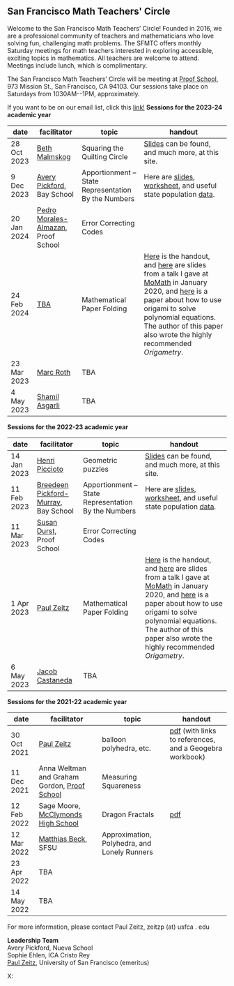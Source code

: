 <h2> San Francisco Math Teachers' Circle</h2>

Welcome to the San Francisco Math Teachers’ Circle! Founded in 2016, we are a professional community of teachers and mathematicians who love solving fun, challenging math problems. The SFMTC offers monthly Saturday meetings for math teachers interested in exploring accessible, exciting topics in mathematics. All teachers are welcome to attend. Meetings include lunch, which is complimentary.



The San Francisco Math Teachers’ Circle will be meeting  at 
[Proof School](https://www.proofschool.org), 973 Mission St., San Francisco, CA 94103.  Our sessions take place on Saturdays from 1030AM--1PM, approximately.  

If you want to be on our email list, click this [link!](https://forms.gle/WGY7w2zM1MkxGVyaA)
**Sessions for the 2023-24 academic year**

| date  | facilitator   | topic   | handout  |   
|---|---|---|---|
| 28 Oct 2023|[Beth Malmskog](https://www.mathed.page)|Squaring the Quilting Circle |[Slides](https://www.mathed.page/talks.html) can be found, and much more, at this site.|
|9 Dec 2023| [Avery Pickford](https://www.bayschoolsf.org/about-the-bay-school/meet-the-bay-staffulty), Bay School|Apportionment – State Representation By the Numbers|Here are [slides](https://docs.google.com/presentation/d/14a4skZFLkpMZbV3x1LWvg9OoKAOTyuDPJVQeEyNxcRA/edit#slide=id.p), [worksheet](https://docs.google.com/document/d/1NbWT6QM0tF2zN9ZJ5Cg5ocSMq1CJT5XvywZTf0N-QV0/edit), and useful state population [data](https://docs.google.com/spreadsheets/d/1Rp0YbvlCLAmFYuWIHIiX4kLbV71MYjUYIAvc71PF1Lk/edit#gid=0).|
| 20 Jan 2024|[Pedro Morales-Almazan](https://susandurst.weebly.com), Proof School| Error Correcting Codes||
|24 Feb 2024| [TBA](https://www.usfca.edu/faculty/paul-zeitz)|Mathematical Paper Folding|[Here](/sfmtc-stuff/SFMTC230401-folding.pdf) is the handout, and [here](/sfmtc-stuff/paper-foldingMoMath200113.pdf) are slides from a talk I gave at [MoMath](https://momath.org) in January 2020, and [here](/sfmtc-stuff/cubic.pdf) is a paper about how to use origami to solve polynomial equations.  The author of this paper also wrote the highly recommended *Origametry*.|
|23 Mar 2023| [Marc Roth](https://www.beammath.org/staff)|TBA||
|4 May 2023| [Shamil Asgarli](https://www.beammath.org/staff)|TBA||

**Sessions for the 2022-23 academic year**

| date  | facilitator   | topic   | handout  |   
|---|---|---|---|
| 14 Jan 2023|[Henri Piccioto](https://www.mathed.page)|Geometric puzzles |[Slides](https://www.mathed.page/talks.html) can be found, and much more, at this site.|
|11 Feb 2023| [Breedeen Pickford-Murray](https://www.bayschoolsf.org/about-the-bay-school/meet-the-bay-staffulty), Bay School|Apportionment – State Representation By the Numbers|Here are [slides](https://docs.google.com/presentation/d/14a4skZFLkpMZbV3x1LWvg9OoKAOTyuDPJVQeEyNxcRA/edit#slide=id.p), [worksheet](https://docs.google.com/document/d/1NbWT6QM0tF2zN9ZJ5Cg5ocSMq1CJT5XvywZTf0N-QV0/edit), and useful state population [data](https://docs.google.com/spreadsheets/d/1Rp0YbvlCLAmFYuWIHIiX4kLbV71MYjUYIAvc71PF1Lk/edit#gid=0).|
| 11 Mar 2023|[Susan Durst](https://susandurst.weebly.com), Proof School| Error Correcting Codes||
|1 Apr 2023| [Paul Zeitz](https://www.usfca.edu/faculty/paul-zeitz)|Mathematical Paper Folding|[Here](/sfmtc-stuff/SFMTC230401-folding.pdf) is the handout, and [here](/sfmtc-stuff/paper-foldingMoMath200113.pdf) are slides from a talk I gave at [MoMath](https://momath.org) in January 2020, and [here](/sfmtc-stuff/cubic.pdf) is a paper about how to use origami to solve polynomial equations.  The author of this paper also wrote the highly recommended *Origametry*.|
|6 May 2023| [Jacob Castaneda](https://www.beammath.org/staff)|TBA||

**Sessions for the 2021-22 academic year**

| date  | facilitator   | topic   | handout  |   
|---|---|---|---|
|30 Oct 2021   | [Paul Zeitz](https://www.usfca.edu/faculty/paul-zeitz)   | balloon polyhedra, etc.    | [pdf](/sfmtc-stuff/SFMTC211030.pdf) (with links to references, and a Geogebra workbook)|   
| 11 Dec 2021   | Anna Weltman and Graham Gordon, [Proof School](https://www.proofschool.org)  | Measuring Squareness   |  |   
|12 Feb 2022 | Sage Moore, [McClymonds High School](https://www.ousd.org/Page/7612)   | Dragon Fractals  |  [pdf](/sfmtc-stuff/SFMTC220212.pdf) |   
|12 Mar 2022|  [Matthias Beck](https://matthbeck.github.io), SFSU | Approximation, Polyhedra, and Lonely Runners |  |
| 23 Apr 2022|TBA| ||
|14 May 2022| TBA|||

For more information, please contact Paul Zeitz, zeitzp (at) usfca . edu

**Leadership Team**  
Avery Pickford, Nueva School  
Sophie Ehlen, ICA Cristo Rey  
[Paul Zeitz](https://www.usfca.edu/faculty/paul-zeitz), University of San Francisco (emeritus)

X: <span id='x-value'></span>

<script src="/assets/js/mouse.js"></script>

